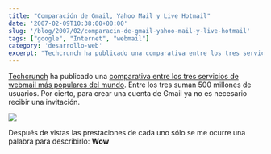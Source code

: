 ```yaml
---
title: "Comparación de Gmail, Yahoo Mail y Live Hotmail"
date: '2007-02-09T10:38:00+00:00'
slug: '/blog/2007/02/comparacin-de-gmail-yahoo-mail-y-live-hotmail'
tags: ["google", "Internet", "webmail"]
category: 'desarrollo-web'
excerpt: "Techcrunch ha publicado una comparativa entre los tres servicios de webmail más populares del mundo"
---
```

[Techcrunch](http://www.techcrunch.com/) ha publicado una [comparativa entre los tres servicios de webmail más populares del mundo](http://www.techcrunch.com/2007/02/08/a-comparison-of-live-hotmail-gmail-and-yahoo-mail/). Entre los tres suman 500 millones de usuarios. Por cierto, para crear una cuenta de Gmail ya no es necesario recibir una invitación.

![](http://jorgegorka.files.wordpress.com/webmail.png)

Después de vistas las prestaciones de cada uno sólo se me ocurre una palabra para describirlo: **Wow**
